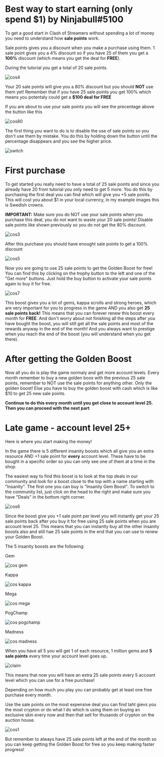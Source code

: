 # Best way to start earning (only spend $1) by Ninjabull#5100

To get a good start in Clash of Streamers without spending a lot of money you need to understand how **sale points** work. 

Sale points gives you a discount when you make a purchase using them. 1 sale point gives you a 4% discount so if you have 25 of them you get a **100%** discount (which means you get the deal for **FREE**). 

During the tutorial you get a total of 20 sale points. 

![cos4](/docs/assets/images/cos4.png)

Your 20 sale points will give you a 80% discount but you should **NOT** use them yet! Remember that if you have 25 sale points you get 100% which means you potentaly could get a **$100 deal for FREE** 

If you are about to use your sale points you will see the precentage above the button like this

![cos80](/docs/assets/images/cos80.png)

The first thing you want to do is to disable the use of sale points so you don't use them by mistake. You do this by holding down the button until the percentage disappears and you see the higher price.

![switch](/docs/assets/images/switch.gif)

# First purchase

To get started you really need to have a total of 25 sale points and since you already have 20 from tutorial you only need to get 5 more. You do this by purchasing the first deal you can find which will give you +5 sale points. This will cost you about $1 in your local currency, in my example images this is Swedish crowns.

**IMPORTANT:** Make sure you do NOT use your sale points when you purchase this deal, you do not want to waste your 20 sale points! Disable sale points like shown previously so you do not get the 80% discount.

![cos3](/docs/assets/images/cos3.png)

After this purchase you should have enought sale points to get a 100% discount

![cos5](/docs/assets/images/cos5.png)

Now you are going to use 25 sale points to get the Golden Boost for free! You can find this by clicking on the trophy button to the left and one of the "Get more" buttons. Just hold the buy button to activate your sale points again to buy it for free.

![cos7](/docs/assets/images/cos7.png)

This boost gives you a lot of gems, kappa scrolls and strong heroes, which are very important for you to progress in the game AND you also get **25 sale points back!** This means that you can forever renew this boost every month for **FREE**. And don't worry about not finishing all the steps after you have bought the boost, you will still get all the sale points and most of the rewards anyway in the end of the month! And you always want to prestige when you reach the end of the boost (you will understand when you get there).

# After getting the Golden Boost

Now all you do is play the game normaly and get more account levels. Every month remember to buy a new golden boos with the previous 25 sale points, remember to NOT use the sale points for anything other. Only the golden boost! Else you have to buy the golden boost with cash which is like $10 to get 25 new sale points.

**Continue to do this every month until you get close to account level 25. Then you can proceed with the next part**

# Late game - account level 25+

Here is where you start making the money!

In the game there is 5 different insanity boosts which all give you an extra resource AND +1 sale point for **every** account level. These have to be bought in a specific order so you can only see one of them at a time in the shop.

The easiest way to find this boost is to look at the top deals in our community and look for a boost clsoe to the top with a name starting with "Insanity". The first one you can buy is "Insanity Gem Boost". To switch to the community list, just click on the head to the right and make sure you have "Deals" in the bottom right corner.

![cos6](/docs/assets/images/cos6.png)

Since the boost give you +1 sale point per level you will instantly get your 25 sale points back after you buy it for free using 25 sale points when you are account level 25. This means that you can instantly buy all the other insanity boosts also and still hae 25 sale points in the end that you can use to renew your Golden Boost.

The 5 insanity boosts are the following:

Gem

![cos gem](/docs/assets/images/cos%20gem.png)

Kappa

![cos kappa](/docs/assets/images/cos%20kappa.png)

Mega

![cos mega](/docs/assets/images/cos%20mega.png)

PogChamp

![cos pogchamp](/docs/assets/images/cos%20pogchamp.png)

Madness

![cos madness](/docs/assets/images/cos%20madness.png)

When you have all 5 you will get 1 of each resource, 1 million gems and **5 sale points** every time your account level goes up.

![claim](/docs/assets/images/claim.gif)

This means that now you will have an extra 25 sale points every 5 account level which you can use for a free purchase!

Depending on how much you play you can probably get at least one free purchase every month.

Use the sale points on the most expensive deal you can find taht gievs you the most crypton or do what I do which is using them on buying an exclusive skin every now and then that sell for thusands of crypton on the auction house.

![cos1](/docs/assets/images/cos1.png)

But remember to always have 25 sale points left at the end of the month so you can keep getting the Golden Boost for free so you keep making faster progress!
